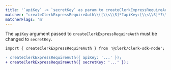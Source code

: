 ```yaml
---
title: '`apiKey` -> `secretKey` as param to createClerkExpressRequireAuth'
matcher: "createClerkExpressRequireAuth\\([\\s\\S]*?apiKey:[\\s\\S]*?\\)"
matcherFlags: 'm'
---
```


The `apiKey` argument passed to `createClerkExpressRequireAuth` must be changed to `secretKey`.

```diff
import { createClerkExpressRequireAuth } from '@clerk/clerk-sdk-node';

- createClerkExpressRequireAuth({ apiKey: '...' });
+ createClerkExpressRequireAuth({ secretKey: '...' });
```
